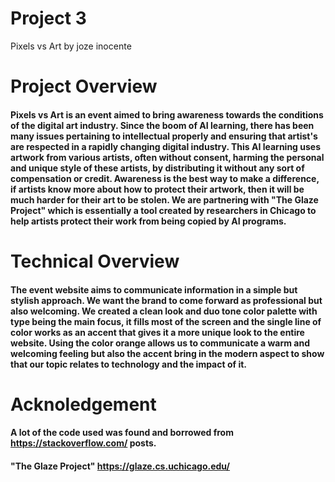 # Project 3
Pixels vs Art
by joze inocente

# Project Overview
#### Pixels vs Art is an event aimed to bring awareness towards the conditions of the digital art industry. Since the boom of AI learning, there has been many issues pertaining to intellectual properly and ensuring that artist's are respected in a rapidly changing digital industry. This AI learning uses artwork from various artists, often without consent, harming the personal and unique style of these artists, by distributing it without any sort of compensation or credit. Awareness is the best way to make a difference, if artists know more about how to protect their artwork, then it will be much harder for their art to be stolen. We are partnering with "The Glaze Project" which is essentially a tool created by researchers in Chicago to help artists protect their work from being copied by AI programs.
# Technical Overview
#### The event website aims to communicate information in a simple but stylish approach. We want the brand to come forward as professional but also welcoming. We created a clean look and duo tone color palette with type being the main focus, it fills most of the screen and the single line of color works as an accent that gives it a more unique look to the entire website. Using the color orange allows us to communicate a warm and welcoming feeling but also the accent bring in the modern aspect to show that our topic relates to technology and the impact of it.
# Acknoledgement
#### A lot of the code used was found and borrowed from https://stackoverflow.com/ posts.
#### "The Glaze Project" https://glaze.cs.uchicago.edu/
#### 